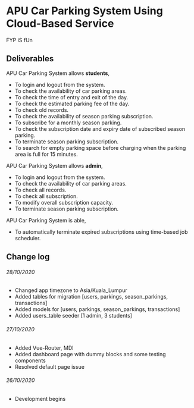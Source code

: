 # APU Car Parking System Using Cloud-Based Service

FYP iS fUn

## Deliverables
APU Car Parking System allows **students**,
- To login and logout from the system.
- To check the availability of car parking areas.
- To check the time of entry and exit of the day.
- To check the estimated parking fee of the day.
- To check old records.
- To check the availability of season parking subscription.
- To subscribe for a monthly season parking.
- To check the subscription date and expiry date of subscribed season parking.
- To terminate season parking subscription.
- To search for empty parking space before charging when the parking area is full for 15 minutes.
  
APU Car Parking System allows **admin**,
- To login and logout from the system.
- To check the availability of car parking areas.
- To check all records.
- To check all subscription.
- To modify overall subscription capacity.
- To terminate season parking subscription.
  
APU Car Parking System is able,
- To automatically terminate expired subscriptions using time-based job scheduler.

## Change log
######  28/10/2020
- Changed app timezone to Asia/Kuala_Lumpur
- Added tables for migration [users, parkings, season_parkings, transactions]
- Added models for [users, parkings, season_parkings, transactions]
- Added users_table seeder [1 admin, 3 students]
######  27/10/2020
- Added Vue-Router, MDI
- Added dashboard page with dummy blocks and some testing components
- Resolved default page issue
######  26/10/2020
- Development begins
